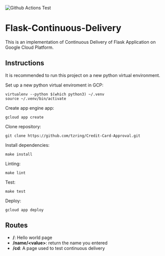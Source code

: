 ![Github Actions Test](https://github.com/tzring/Flask-Continuous-Delivery/workflows/Github%20Actions%20Test/badge.svg)

# Flask-Continuous-Delivery
This is an implementation of Continuous Delivery of Flask Application on Google Cloud Platform.

## Instructions
It is recommended to run this project on a new python virtual environment.

Set up a new python virtual enviroment in GCP:
```
virtualenv --python $(which python3) ~/.venv
source ~/.venv/bin/activate
```

Create app engine app:
```
gcloud app create
```

Clone repository:
```
git clone https://github.com/tzring/Credit-Card-Approval.git
```

Install dependencies:
```
make install
```

Linting:
```
make lint
```

Test:
```
make test
```

Deploy:
```
gcloud app deploy
```

## Routes
- **/**: Hello world page
- **/name/\<value>**: return the name you entered
- **/cd**: A page used to test continuous delivery
